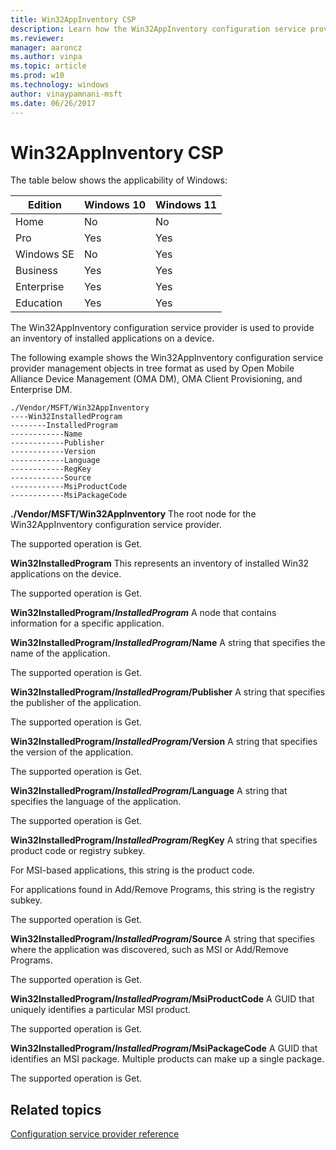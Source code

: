```yaml
---
title: Win32AppInventory CSP
description: Learn how the Win32AppInventory configuration service provider (CSP) is used to provide an inventory of installed applications on a device.
ms.reviewer:
manager: aaroncz
ms.author: vinpa
ms.topic: article
ms.prod: w10
ms.technology: windows
author: vinaypamnani-msft
ms.date: 06/26/2017
---
```


# Win32AppInventory CSP

The table below shows the applicability of Windows:

|Edition|Windows 10|Windows 11|
|--- |--- |--- |
|Home|No|No|
|Pro|Yes|Yes|
|Windows SE|No|Yes|
|Business|Yes|Yes|
|Enterprise|Yes|Yes|
|Education|Yes|Yes|

The Win32AppInventory configuration service provider is used to provide an inventory of installed applications on a device.

The following example shows the Win32AppInventory configuration service provider management objects in tree format as used by Open Mobile Alliance Device Management (OMA DM), OMA Client Provisioning, and Enterprise DM.

```
./Vendor/MSFT/Win32AppInventory
----Win32InstalledProgram
--------InstalledProgram
------------Name
------------Publisher
------------Version
------------Language
------------RegKey
------------Source
------------MsiProductCode
------------MsiPackageCode
```

<a href="" id="--vendor-msft-win32appinventory"></a>**./Vendor/MSFT/Win32AppInventory**
The root node for the Win32AppInventory configuration service provider.

The supported operation is Get.

<a href="" id="win32installedprogram"></a>**Win32InstalledProgram**
This represents an inventory of installed Win32 applications on the device.

The supported operation is Get.

<a href="" id="win32installedprogram-installedprogram"></a>**Win32InstalledProgram/_InstalledProgram_**
A node that contains information for a specific application.

<a href="" id="win32installedprogram-installedprogram-name"></a>**Win32InstalledProgram/_InstalledProgram_/Name**
A string that specifies the name of the application.

The supported operation is Get.

<a href="" id="win32installedprogram-installedprogram-publisher"></a>**Win32InstalledProgram/_InstalledProgram_/Publisher**
A string that specifies the publisher of the application.

The supported operation is Get.

<a href="" id="win32installedprogram-installedprogram-version"></a>**Win32InstalledProgram/_InstalledProgram_/Version**
A string that specifies the version of the application.

The supported operation is Get.

<a href="" id="win32installedprogram-installedprogram-language"></a>**Win32InstalledProgram/_InstalledProgram_/Language**
A string that specifies the language of the application.

The supported operation is Get.

<a href="" id="win32installedprogram-installedprogram-regkey"></a>**Win32InstalledProgram/_InstalledProgram_/RegKey**
A string that specifies product code or registry subkey.

For MSI-based applications, this string is the product code.

For applications found in Add/Remove Programs, this string is the registry subkey.

The supported operation is Get.

<a href="" id="win32installedprogram-installedprogram-source"></a>**Win32InstalledProgram/_InstalledProgram_/Source**
A string that specifies where the application was discovered, such as MSI or Add/Remove Programs.

The supported operation is Get.

<a href="" id="win32installedprogram-installedprogram-msiproductcode"></a>**Win32InstalledProgram/_InstalledProgram_/MsiProductCode**
A GUID that uniquely identifies a particular MSI product.

The supported operation is Get.

<a href="" id="win32installedprogram-installedprogram-msipackagecode"></a>**Win32InstalledProgram/_InstalledProgram_/MsiPackageCode**
A GUID that identifies an MSI package. Multiple products can make up a single package.

The supported operation is Get.

## Related topics

[Configuration service provider reference](index.yml)
